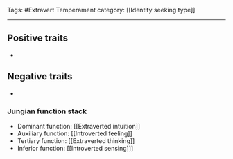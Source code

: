 Tags: #Extravert
Temperament category: [[Identity seeking type]]

---
## Positive traits
- 

## Negative traits
- 

### Jungian function stack
- Dominant function: [[Extraverted intuition]]
- Auxiliary function:  [[Introverted feeling]]
- Tertiary function: [[Extraverted thinking]]
- Inferior function: [[Introverted sensing]]]